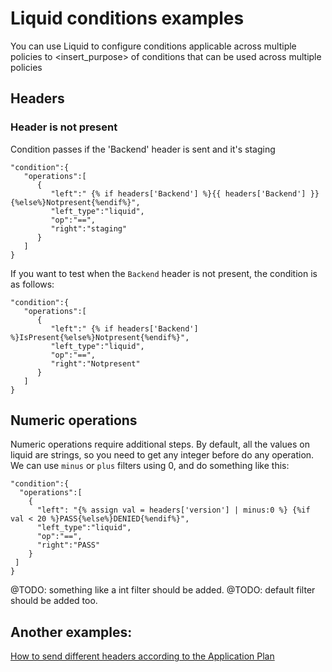 # Liquid conditions examples

You can use Liquid to configure conditions applicable across multiple policies to <insert_purpose>
of conditions that can be used across multiple policies


## Headers

### Header is not present

Condition passes if the  'Backend' header is sent and it's staging

```
"condition":{
   "operations":[
      {
         "left":" {% if headers['Backend'] %}{{ headers['Backend'] }}{%else%}Notpresent{%endif%}",
         "left_type":"liquid",
         "op":"==",
         "right":"staging"
      }
   ]
}
```

If you want to test when the `Backend` header is not present, the condition is as follows:

```
"condition":{
   "operations":[
      {
         "left":" {% if headers['Backend'] %}IsPresent{%else%}Notpresent{%endif%}",
         "left_type":"liquid",
         "op":"==",
         "right":"Notpresent"
      }
   ]
}
```

## Numeric operations

Numeric operations require additional steps. By default, all the values on liquid are strings, so you need
to get any integer before do any operation. We can use `minus` or `plus`
filters using 0, and do something like this:


```
"condition":{
  "operations":[
    {
      "left": "{% assign val = headers['version'] | minus:0 %} {%if val < 20 %}PASS{%else%}DENIED{%endif%}",
      "left_type":"liquid",
      "op":"==",
      "right":"PASS"
    }
 ]
}
```

@TODO: something like a int filter should be added.
@TODO: default filter should be added too.


## Another examples:

[How to send different headers according to the Application Plan](https://access.redhat.com/solutions/3925031)
